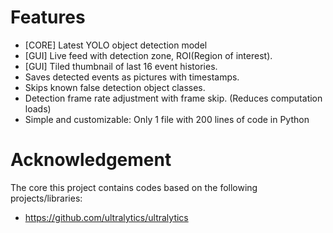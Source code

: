 # Features
- [CORE] Latest YOLO object detection model
- [GUI] Live feed with detection zone, ROI(Region of interest).
- [GUI] Tiled thumbnail of last 16 event histories.
- Saves detected events as pictures with timestamps.
- Skips known false detection object classes.
- Detection frame rate adjustment with frame skip. (Reduces computation loads)
- Simple and customizable: Only 1 file with 200 lines of code in Python

# Acknowledgement
The core this project contains codes based on the following projects/libraries:
- https://github.com/ultralytics/ultralytics

